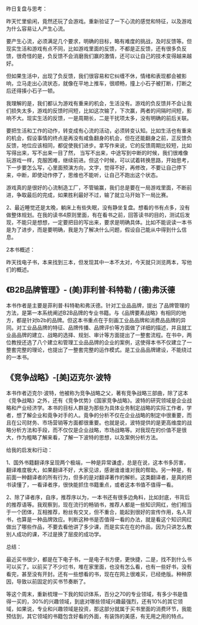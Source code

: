 昨日复盘与思考：

昨天忙里偷闲，竟然还玩了会游戏。重新验证了一下心流的感觉和特征，以及游戏为什么容易让人产生心流。

要产生心流，必须满足几个要求，明确的目标，略有难度的挑战，及时反馈等。但现实生活和游戏有点不同，比如游戏里面的反馈，不都是正反馈，还有很多负反馈，很奇怪的是，负反馈不会消磨我们赢的激情，还可以让自己的技术变得越来越好。

但如果生活中，出现了负反馈，我们很容易和它纠缠不休，情绪和表现都会被影响，立马走出心流状态，就像在平地上推车，很顺畅，撞上小石子被打断，打断之后还得揍小石子一顿。

我理解的是，我们都认为游戏有重来的机会，生活没有。游戏的负反馈并不会让我们损失太多，游戏的反馈时间短，比如这次输了，下次赢，两者的间隔时间短，影响不大。现实生活的反馈，一是周期长，二是干扰项太多，没有明确的前后关联。

要把生活和工作的动作，转变成有心流的活动，必须转变认知。比如生活也有重来的机会，假设事情的终点是再没有咸鱼翻身的机会，但在还能翻身之前，正反馈负反馈，地位应该相同，都促使我们进步。拿写作来说，它的反馈周期比较短，比如写得出来，写不出来一目了然， 当写不出来，中途写到中断的时候，我们很难像玩游戏一样，克服困难，继续前进。但这个时候，可以试着转换思路，开始思考，下一步要怎么写，心里面预演方向，文字，觉得不好，再修改，不要让自己停下来，中断，即使动作停了，思维也不能听，让自己不跑出这个状态。

游戏真的是很好的心流制造工厂，不管输赢，我们总是要在一局游戏里面，不断前进，争取最后的完成，如果胜利最好不过，输了就立马开始下一局比赛。

2、最近睡觉还是太晚，躺床上有些失眠，没有静坐复盘。想看的书有点多，没有做整体规划。在我的读书4原则里面，有在看书之前，回答读书的目的，测试后发现，不能只是想想，一定要把目的写出来，要求是明确具体。比如不能说读一本书是为了进步，而是要明确，我是为了解决什么问题，假设自己能从中得到什么信息。



2本书概述：

昨天找电子书，本来找到三本，但发现其中一本不太对，今天就只浏览两本，写他们的概述。



## 《B2B品牌管理》- (美)菲利普·科特勒 / (德)弗沃德

本书作者是主要是菲利普·科特勒和弗沃德。针对工业品品牌，提出 了品牌管理的方法，是第一本系统阐述B2B品牌的专业书籍。与《品牌要素战略》有相同的地方，都是针对b2b的品牌。但这本书重点在于刻画工业品品牌和消费品品牌的异同。对工业品品牌的特征、品牌传播、品牌评价等方面做了详细的描述，并且就工业品品牌的建立、战略的选择、规划、审计等方面提出了一整套流程。在书中，两位教授还选了八个建立和管理工业品品牌的企业的案例，这使得本书不仅建立了一整套完整的理论，也提出了一整套完整的运作模式。是工业品品牌建设，不能绕过的一本书。



## 《竞争战略》-[美]迈克尔·波特

本书作者迈克尔·波特，他被称为竞争战略之父，著有竞争战略三部曲，除了这本《竞争战略》之外，还有《竞争优势》《国家竞争战略》。波特的研究领域是企业战略和产业经济学。本书的目标人群是为那些为具体业务制定战略的实际工作者，学者，想了解企业和竟争对手的人。竟争的分析不仅在企业战略的制定中很重要，而且在公司财务、市场营销等方面都很重要。也就是说，波特提供的是更高维度的战略分析方法和手段，而不仅仅是企业战略，市场战略等。对我现在的价值不是很大，作为粗略了解来看，了解一下波特的思想，以及案例分析方法。



给我的启发和行动：

1、国外书籍翻译序呈现两个极端，一种是异常谦虚，总是在说，这本书多厉害，翻译难度极大，如果翻译不好，大家见谅，感谢谁谁谁对我的帮助。另一种是，有前面一种翻译者的所有行为，但多的是对翻译著作的解析。这类翻译者，是真的把书读懂了，一看译者序，很快能抓住书籍重点，或者这本书值不值得一看。

2、除了译者序，自序，推荐序以为，一本书还有很多边角料，比如封底，书背后的推荐语等。我观察到，现在流行的畅销书，推荐人都是一些知识网红，他们相当于一个团体，互相推荐，粉丝有交叉，但不重合，能起到很好的宣传作用，名人背书，也算是一种品牌效应。判断这种书是否值得一看的办法，就是看这个知识网红做出了哪些作品，不要去看他讲了多少课，而是实实在在的作品，因为只讲怎么教别人成功的课，不过是换了层皮的成功学。



总结：

最近买书很少，都是在下电子书，一是电子书方便，更快捷，二是，找不到什么书可以买了。以前买了不少烂书，堆在家里面，也没有怎么看，也有一些好书，没有看完，甚至没有开封。还有一些想看的书，现在在网上很难买，已经绝版。种种原因，导致以前固定的买书节奏断了。

等这个周末，重新梳理一下我的知识体系，百分之70的专业领域，有多少书是值得一买的，30%的兴趣领域，到底对哪些领域兴趣最强烈，还有10%的其它领域，如果说，专业和兴趣领域是投资，那这部分就属于买书里面的消费环节，我能预估到，其它领域的书籍包含好看的外面，有装饰的美感，有无用之用的特点。